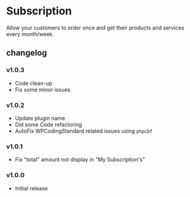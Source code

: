 # Subscription

Allow your customers to order once and get their products and services every month/week.

## changelog

### v1.0.3
- Code clean-up
- Fix some minor issues

### v1.0.2
- Update plugin name
- Did some Code refactoring
- AutoFix WPCodingStandard related issues using `phpcbf`

### v1.0.1
- Fix "total" amount not display in "My Subscription's"

### v1.0.0

- Initial release
